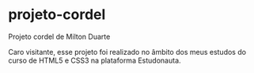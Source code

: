 # projeto-cordel
 Projeto cordel de Milton Duarte

Caro visitante, esse projeto foi realizado no âmbito dos meus estudos do curso de HTML5 e CSS3 na plataforma Estudonauta.
